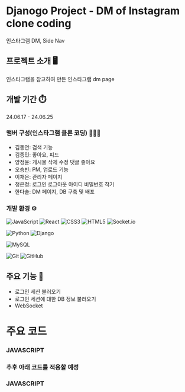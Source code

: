 # Djanogo Project - DM of Instagram clone coding
인스타그램 DM, Side Nav

## 프로젝트 소개 🖥️
인스타그램을 참고하여 만든 인스타그램 dm page
## 개발 기간 ⏱️
24.06.17 - 24.06.25

### 맴버 구성(인스타그램 클론 코딩) 🧑‍🤝‍🧑
- 김동연: 검색 기능 
- 김종민: 좋아요, 피드
- 양정윤: 게시물 삭제 수정 댓글 좋아요 
- 오승빈: PM, 업로드 기능
- 이채은: 관리자 페이지 
- 정은정: 로그인 로그아웃 아이디 비밀번호 착기
- 한다솔: DM 페이지, DB 구축 및 배포 

### 개발 환경 ⚙️
![JavaScript](https://img.shields.io/badge/javascript-%23323330.svg?style=for-the-badge&logo=javascript&logoColor=%23F7DF1E)
![React](https://img.shields.io/badge/react-%2320232a.svg?style=for-the-badge&logo=react&logoColor=%2361DAFB)
![CSS3](https://img.shields.io/badge/css3-%231572B6.svg?style=for-the-badge&logo=css3&logoColor=white)
![HTML5](https://img.shields.io/badge/html5-%23E34F26.svg?style=for-the-badge&logo=html5&logoColor=white)
![Socket.io](https://img.shields.io/badge/Socket.io-black?style=for-the-badge&logo=socket.io&badgeColor=010101)

![Python](https://img.shields.io/badge/python-3670A0?style=for-the-badge&logo=python&logoColor=ffdd54)
![Django](https://img.shields.io/badge/django-%23092E20.svg?style=for-the-badge&logo=django&logoColor=white)

![MySQL](https://img.shields.io/badge/mysql-4479A1.svg?style=for-the-badge&logo=mysql&logoColor=white)

![Git](https://img.shields.io/badge/git-%23F05033.svg?style=for-the-badge&logo=git&logoColor=white)
![GitHub](https://img.shields.io/badge/github-%23121011.svg?style=for-the-badge&logo=github&logoColor=white)

## 주요 기능 📌
- 로그인 세션 불러오기
- 로그인 세션에 대한 DB 정보 불러오기
- WebSocket

# 주요 코드
### JAVASCRIPT
   
    
### 추후 아래 코드를 적용할 예정


### JAVASCRIPT
